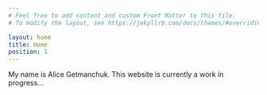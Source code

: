 ```yaml
---
# Feel free to add content and custom Front Matter to this file.
# To modify the layout, see https://jekyllrb.com/docs/themes/#overriding-theme-defaults

layout: home
title: Home
position: 1
---
```


My name is Alice Getmanchuk. This website is currently a work in progress...